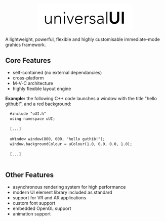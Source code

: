 <p align="center">
  <img src="uui-logo-wide.png" width="300" title="uUI Logo">
</p>

A lightweight, powerful, flexible and highly customisable immediate-mode grahics framework.

<h2>Core Features</h2>

- self-contained (no external dependancies)
- cross-platform
- M-V-C architecture
- highly flexible layout engine

**Example:** the following C++ code launches a window with the title "hello github!", and a red background:

~~~
  #include "uUI.h"
  using namespace uUI;
  
  [...]
  
  uWindow window(800, 600, "hello guthib!");
  window.backgroundColour = uColour(1.0, 0.0, 0.0, 1.0);
  
  [...]
  
~~~

<h2>Other Features</h2>

- asynchronous rendering system for high performance
- modern UI element library included as standard
- support for VR and AR applications
- custom font support
- embedded OpenGL support
- animation support
